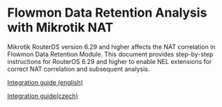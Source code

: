 # Flowmon Data Retention Analysis with Mikrotik NAT

Mikrotik RouterOS version 6.29 and higher affects the NAT correlation in Flowmon Data Retention Module. This document provides 
step-by-step instructions for RouterOS 6.29 and higher to enable NEL extensions for correct NAT correlation and subsequent analysis.

[Integration guide (english)]()

[Integration guide(czech)]()
